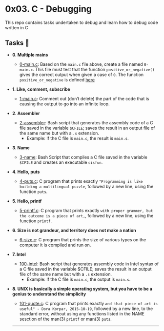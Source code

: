 # 0x03. C - Debugging

This repo contains tasks undertaken to debug and learn how to debug code written in C

## Tasks :page_with_curl:

* **0. Multiple mains**
  * [0-main.c](./0-main.c): Based on the `main.c` file above, create a file named `0-main.c`. This file must test that the function `positive_or_negative()` gives the correct output when given a case of `0`. The function `positive_or_negative` is defined [here](https://github.com/richie-omondi/alx-low_level_programming/blob/master/0x01-variables_if_else_while/0-positive_or_negative.c)

* **1. Like, comment, subscribe**
  * [1-main.c](./1-main.c): Comment out (don’t delete) the part of the code that is causing the output to go into an infinite loop.

* **2. Assembler**
  * [2-assembler](./2-assembler): Bash script that generates the assembly code of a
  C file saved in the variable `$CFILE`; saves the result in an output file of the
  same name but with a `.s` extension.
    * Example: If the C file is `main.c`, the result is `main.s`.

* **3. Name**
  * [3-name](./3-name): Bash Script that compiles a C file saved in the variable
  `$CFILE` and creates an executable `cisfun`.

* **4. Hello, puts**
  * [4-puts.c](./4-puts.c): C program that prints exactly `"Programming is like building
  a multilingual puzzle`, followed by a new line, using the function `puts`.

* **5. Hello, printf**
  * [5-printf.c](./5-printf.c): C program that prints exactly `with proper grammer, but
  the outcome is a piece of art,`, followed by a new line, using the function `printf`.

* **6. Size is not grandeur, and territory does not make a nation**
  * [6-size.c](./6-size.c): C program that prints the size of various types on the computer
  it is compiled and run on.

* **7. Intel**
  * [100-intel](./100-intel): Bash script that generates assembly code in Intel syntax of a
  C file saved in the variable $CFILE; saves the result in an output file of the same name
  but with a `.s` extension.
    * Example: If the C file is `main.c`, the output is `main.s`.

* **8. UNIX is basically a simple operating system, but you have to be a genius to understand the simplicity**
  * [101-quote.c](./101-quote.c): C program that prints exactly `and that piece of art is
  useful" - Dora Korpar, 2015-10-19`, followed by a new line, to the standard error,
  without using any functions listed in the NAME sesction of the man(3) `printf` or man(3)
  `puts`.
  ***

